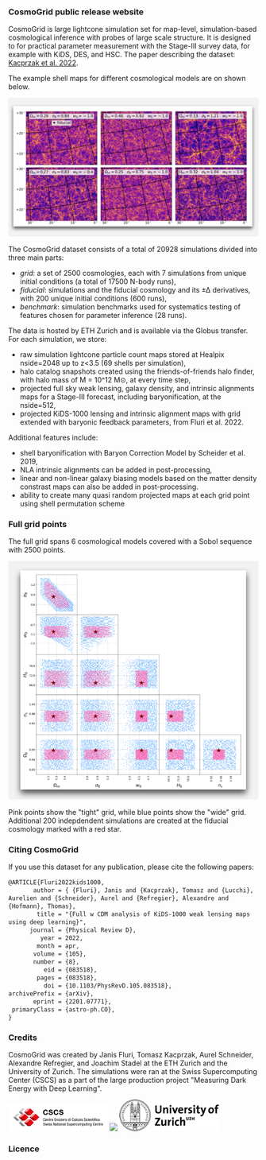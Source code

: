 ### CosmoGrid public release website

CosmoGrid is large lightcone simulation set for map-level, simulation-based cosmological inference with probes of large scale structure.
It is designed to for practical parameter measurement with the Stage-III survey data, for example with KiDS, DES, and HSC.
The paper describing the dataset: [Kacprzak et al. 2022](arxiv.org/).

The example shell maps for different cosmological models are on shown below. 

<img src="/figures/cosmogrid_shells_shade.png" width="600" />

The CosmoGrid dataset consists of a total of 20928 simulations divided into three main parts: 
- *grid*: a set of 2500 cosmologies, each with 7 simulations from unique initial conditions (a total of 17500 N-body runs), 
- *fiducial*: simulations and the fiducial cosmology and its ±∆ derivatives, with 200 unique initial conditions (600 runs),
- *benchmark*: simulation benchmarks used for systematics testing of features chosen for parameter inference (28 runs).

The data is hosted by ETH Zurich and is available via the Globus transfer. For each simulation, we store:

- raw simulation lightcone particle count maps stored at Healpix nside=2048 up to z<3.5 (69 shells per simulation),
- halo catalog snapshots created using the friends-of-friends halo finder, with halo mass of M = 10^12 M⊙, at every time step,
- projected full sky weak lensing, galaxy density, and intrinsic alignments maps for a Stage-III forecast, including baryonification, at the nside=512,
- projected KiDS-1000 lensing and intrinsic alignment maps with grid extended with baryonic feedback parameters, from Fluri et al. 2022.

Additional features include:
- shell baryonification with Baryon Correction Model by Scheider et al. 2019,
- NLA intrinsic alignments can be added in post-processing,
- linear and non-linear galaxy biasing models based on the matter density constrast maps can also be added in post-processing.
- ability to create many quasi random projected maps at each grid point using shell permutation scheme

### Full grid points

The full grid spans 6 cosmological models covered with a Sobol sequence with 2500 points.

<img src="/figures/cosmogrid_points_shade.png" width="600" />

Pink points show the "tight" grid, while blue points show the "wide" grid.
Additional 200 indepdendent simulations are created at the fiducial cosmology marked with a red star.

### Citing CosmoGrid

If you use this dataset for any publication, please cite the following papers:

```
@ARTICLE{Fluri2022kids1000,
       author = { {Fluri}, Janis and {Kacprzak}, Tomasz and {Lucchi}, Aurelien and {Schneider}, Aurel and {Refregier}, Alexandre and {Hofmann}, Thomas},
        title = "{Full w CDM analysis of KiDS-1000 weak lensing maps using deep learning}",
      journal = {Physical Review D},
         year = 2022,
        month = apr,
       volume = {105},
       number = {8},
          eid = {083518},
        pages = {083518},
          doi = {10.1103/PhysRevD.105.083518},
archivePrefix = {arXiv},
       eprint = {2201.07771},
 primaryClass = {astro-ph.CO},
}
```
### Credits

CosmoGrid was created by Janis Fluri, Tomasz Kacprzak, Aurel Schneider, Alexandre Refregier, and Joachim Stadel at the ETH Zurich and the University of Zurich.
The simulations were ran at the Swiss Supercomputing Center (CSCS) as a part of the large production project "Measuring Dark Energy with Deep Learning".


<img src="/figures/CSCS_logo.png" width="200" />
<img src="/figures/ETH_Zürich_Logo_black.svg" width="200" />
<img src="/figures/university-of-zurich-logo.png" width="200" />



### Licence

```

```
